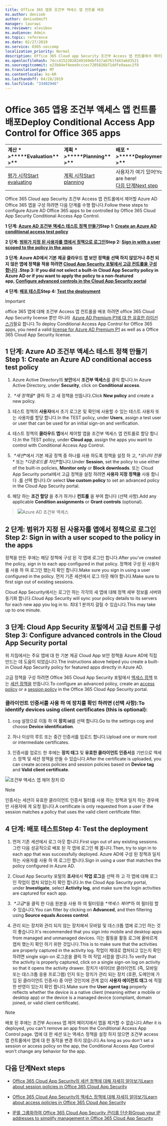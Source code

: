 ```yaml
---
title: Office 365 앱용 조건부 액세스 앱 컨트롤 배포
ms.author: deniseb
author: denisebmsft
manager: laurawi
ms.reviewer: alesibov
ms.audience: Admin
ms.topic: reference
ms.date: 02/27/2019
ms.service: O365-seccomp
localization_priority: Normal
description: Office 365 Cloud app Security 조건부 Access 앱 컨트롤에서 제어할 Azure AD Office 365 앱을 구성 하려면 다음 단계를 수행 합니다.
ms.openlocfilehash: 74cc415220282491694bf417a6761fd43a6d3521
ms.sourcegitcommit: e23b84ef4eee9cccec7205826b71ddfe9aaac2f8
ms.translationtype: MT
ms.contentlocale: ko-KR
ms.lasthandoff: 04/28/2019
ms.locfileid: "33402946"
---
```

# <a name="deploy-conditional-access-app-control-for-office-365-apps"></a><span data-ttu-id="b423d-103">Office 365 앱용 조건부 액세스 앱 컨트롤 배포</span><span class="sxs-lookup"><span data-stu-id="b423d-103">Deploy Conditional Access App Control for Office 365 apps</span></span>

|<span data-ttu-id="b423d-104">계산 \* *\>*\*</span><span class="sxs-lookup"><span data-stu-id="b423d-104">\*\*\*\*Evaluation\*\* \>\*\*</span></span>|<span data-ttu-id="b423d-105">계획 \* *\>*\*</span><span class="sxs-lookup"><span data-stu-id="b423d-105">\*\*\*\*Planning\*\* \>\*\*</span></span>|<span data-ttu-id="b423d-106">배포 \* *\>*\*</span><span class="sxs-lookup"><span data-stu-id="b423d-106">\*\*\*\*Deployment\*\* \>\*\*</span></span>|<span data-ttu-id="b423d-107">사용률 \* \* \* \*</span><span class="sxs-lookup"><span data-stu-id="b423d-107">\*\*\*\*Utilization\*\*\*\*</span></span>|
|:-----|:-----|:-----|:-----|
|[<span data-ttu-id="b423d-108">평가 시작</span><span class="sxs-lookup"><span data-stu-id="b423d-108">Start evaluating</span></span>](office-365-cas-overview.md) <br/> |[<span data-ttu-id="b423d-109">계획 시작</span><span class="sxs-lookup"><span data-stu-id="b423d-109">Start planning</span></span>](get-ready-for-office-365-cas.md) <br/> |<span data-ttu-id="b423d-110">사용자가 여기 있어!</span><span class="sxs-lookup"><span data-stu-id="b423d-110">You are here!</span></span>  <br/> [<span data-ttu-id="b423d-111">다음 단계</span><span class="sxs-lookup"><span data-stu-id="b423d-111">Next step</span></span>](ocas-session-policies.md) <br/> |[<span data-ttu-id="b423d-112">활용 시작</span><span class="sxs-lookup"><span data-stu-id="b423d-112">Start utilizing</span></span>](utilization-activities-for-ocas.md) <br/> |

<span data-ttu-id="b423d-113">Office 365 Cloud app Security 조건부 Access 앱 컨트롤에서 제어할 Azure AD Office 365 앱을 구성 하려면 다음 단계를 수행 합니다.</span><span class="sxs-lookup"><span data-stu-id="b423d-113">Follow these steps to configure Azure AD Office 365 apps to be controlled by Office 365 Cloud App Security Conditional Access App Control.</span></span>

<span data-ttu-id="b423d-114">**1 단계: [Azure AD 조건부 액세스 테스트 정책 만들기](#step-1-create-an-azure-ad-conditional-access-test-policy)**</span><span class="sxs-lookup"><span data-stu-id="b423d-114">**Step 1: [Create an Azure AD conditional access test policy](#step-1-create-an-azure-ad-conditional-access-test-policy)**</span></span>

<span data-ttu-id="b423d-115">**2 단계: [범위가 지정 된 사용자를 앱에서 정책으로 로그인](#step-2-sign-in-with-a-user-scoped-to-the-policy-in-the-apps)**</span><span class="sxs-lookup"><span data-stu-id="b423d-115">**Step 2: [Sign in with a user scoped to the policy in the apps](#step-2-sign-in-with-a-user-scoped-to-the-policy-in-the-apps)**</span></span>

<span data-ttu-id="b423d-116">**3 단계: Azure AD에서 기본 제공 클라우드 앱 보안 정책을 선택 하지 않았거나 추천 되지 않은 앱에 정책을 적용 하려면 [Cloud App Security 포털에서 고급 컨트롤을 구성 합니다](#step-3-configure-advanced-controls-in-the-cloud-app-security-portal) .**</span><span class="sxs-lookup"><span data-stu-id="b423d-116">**Step 3: If you did not select a built-in Cloud App Security policy in Azure AD or if you want to apply the policy to a non-featured app, [Configure advanced controls in the Cloud App Security portal](#step-3-configure-advanced-controls-in-the-cloud-app-security-portal)**</span></span>

<span data-ttu-id="b423d-117">**4 단계: [배포 테스트](#step-4-test-the-deployment)**</span><span class="sxs-lookup"><span data-stu-id="b423d-117">**Step 4: [Test the deployment](#step-4-test-the-deployment)**</span></span>

> [!IMPORTANT]
> <span data-ttu-id="b423d-118">office 365 앱에 대해 조건부 Access 앱 컨트롤을 배포 하려면 office 365 Cloud App Security license 뿐만 아니라  [Azure AD Premium P1에 대 한 유효한 라이선스가](https://docs.microsoft.com/azure/active-directory/license-users-groups)필요 합니다.</span><span class="sxs-lookup"><span data-stu-id="b423d-118">To deploy Conditional Access App Control for Office 365 apps, you need a valid [license for Azure AD Premium P1](https://docs.microsoft.com/azure/active-directory/license-users-groups) as well as a Office 365 Cloud App Security license.</span></span>

## <a name="step-1-create-an-azure-ad-conditional-access-test-policy"></a><span data-ttu-id="b423d-119">1 단계: Azure AD 조건부 액세스 테스트 정책 만들기</span><span class="sxs-lookup"><span data-stu-id="b423d-119">Step 1: Create an Azure AD conditional access test policy</span></span> 

1. <span data-ttu-id="b423d-120">Azure Active Directory의 **보안**에서 **조건부 액세스**를 클릭 합니다.</span><span class="sxs-lookup"><span data-stu-id="b423d-120">In Azure Active Directory, under **Security**, click on **Conditional access**.</span></span>

2. <span data-ttu-id="b423d-121"> *\*새 정책을** 클릭 하 고 새 정책을 만듭니다.</span><span class="sxs-lookup"><span data-stu-id="b423d-121">Click **New policy** and create a new policy.</span></span>

3. <span data-ttu-id="b423d-122">테스트 정책의 **사용자**에서 초기 로그온 및 확인에 사용할 수 있는 테스트 사용자 또는 사용자를 할당 합니다.</span><span class="sxs-lookup"><span data-stu-id="b423d-122">In the TEST policy, under **Users**, assign a test user or user that can be used for an initial sign-on and verification.</span></span>

4. <span data-ttu-id="b423d-123">테스트 정책의 **클라우드 앱**에서 제어할 앱을 조건부 액세스 앱 컨트롤로 할당 합니다.</span><span class="sxs-lookup"><span data-stu-id="b423d-123">In the TEST policy, under **Cloud app**, assign the apps you want to control with Conditional Access App Control.</span></span>

5. <span data-ttu-id="b423d-124"> *\*세션*\*에서 기본 제공 정책 중 하나를 사용 하도록 정책을 설정 하 고, *\*모니터 전용** 또는 *\*다운로드를 차단*\*합니다.</span><span class="sxs-lookup"><span data-stu-id="b423d-124">Under **Session**, set the policy to use either of the built-in policies, **Monitor only** or **Block downloads**.</span></span> <span data-ttu-id="b423d-125">또는 Cloud App Security portal에서 고급 정책을 설정 하려면 **사용자 지정 정책을** 사용 합니다 .를 선택 합니다.</span><span class="sxs-lookup"><span data-stu-id="b423d-125">Or select **Use custom policy** to set an advanced policy in the Cloud App Security portal.</span></span>

6. <span data-ttu-id="b423d-126">해당 하는 **조건 할당** 을 추가 하거나 **컨트롤** 을 부여 합니다 (선택 사항).</span><span class="sxs-lookup"><span data-stu-id="b423d-126">Add any applicable **Condition assignments** or **Grant controls** (optional).</span></span>

> ![Azure AD 조건부 액세스](media/OCASimage1.png)

## <a name="step-2-sign-in-with-a-user-scoped-to-the-policy-in-the-apps"></a><span data-ttu-id="b423d-128">2 단계: 범위가 지정 된 사용자를 앱에서 정책으로 로그인</span><span class="sxs-lookup"><span data-stu-id="b423d-128">Step 2: Sign in with a user scoped to the policy in the apps</span></span> 

<span data-ttu-id="b423d-129">정책을 만든 후에는 해당 정책에 구성 된 각 앱에 로그인 합니다.</span><span class="sxs-lookup"><span data-stu-id="b423d-129">After you've created the policy, sign in to each app configured in that policy.</span></span> <span data-ttu-id="b423d-130">정책에 구성 된 사용자를 사용 하 여 로그인 했는지 확인 합니다.</span><span class="sxs-lookup"><span data-stu-id="b423d-130">Make sure you sign in using a user configured in the policy.</span></span> <span data-ttu-id="b423d-131">먼저 기존 세션에서 로그 아웃 해야 합니다.</span><span class="sxs-lookup"><span data-stu-id="b423d-131">Make sure to first sign out of existing sessions.</span></span>

<span data-ttu-id="b423d-132">Cloud App Security에서는 로그인 하는 각각의 새 앱에 대해 정책 세부 정보를 서버와 동기화 합니다.</span><span class="sxs-lookup"><span data-stu-id="b423d-132">Cloud App Security will sync your policy details to its servers for each new app you log in to.</span></span> <span data-ttu-id="b423d-133">최대 1 분까지 걸릴 수 있습니다.</span><span class="sxs-lookup"><span data-stu-id="b423d-133">This may take up to one minute.</span></span>

## <a name="step-3-configure-advanced-controls-in-the-cloud-app-security-portal"></a><span data-ttu-id="b423d-134">3 단계: Cloud App Security 포털에서 고급 컨트롤 구성</span><span class="sxs-lookup"><span data-stu-id="b423d-134">Step 3: Configure advanced controls in the Cloud App Security portal</span></span> 

<span data-ttu-id="b423d-135">위 지침에서는 주요 앱에 대 한 기본 제공 Cloud App 보안 정책을 Azure AD에 직접 만드는 데 도움이 되었습니다.</span><span class="sxs-lookup"><span data-stu-id="b423d-135">The instructions above helped you create a built-in Cloud App Security policy for featured apps directly in Azure AD.</span></span>

<span data-ttu-id="b423d-136">고급 정책을 구성 하려면 Office 365 Cloud App Security 포털에서 [액세스 정책](ocas-access-policies.md) 또는 [세션 정책을](ocas-session-policies.md) 만듭니다.</span><span class="sxs-lookup"><span data-stu-id="b423d-136">To configure an advanced policy, create an [access policy](ocas-access-policies.md) or a [session policy](ocas-session-policies.md) in the Office 365 Cloud App Security portal.</span></span>

### <a name="to-identify-devices-using-client-certificates-this-is-optional"></a><span data-ttu-id="b423d-137">클라이언트 인증서를 사용 하 여 장치를 확인 하려면 (선택 사항):</span><span class="sxs-lookup"><span data-stu-id="b423d-137">To identify devices using client certificates (this is optional):</span></span>

1. <span data-ttu-id="b423d-138">cog 설정으로 이동 하 여 **장치 id**를 선택 합니다.</span><span class="sxs-lookup"><span data-stu-id="b423d-138">Go to the settings cog and choose **Device identification**.</span></span>

2. <span data-ttu-id="b423d-139">하나 이상의 루트 또는 중간 인증서를 업로드 합니다.</span><span class="sxs-lookup"><span data-stu-id="b423d-139">Upload one or more root or intermediate certificates.</span></span>

3. <span data-ttu-id="b423d-140">인증서를 업로드 한 후에는 **장치 태그** 및 **유효한 클라이언트 인증서**를 기반으로 액세스 정책 및 세션 정책을 만들 수 있습니다.</span><span class="sxs-lookup"><span data-stu-id="b423d-140">After the certificate is uploaded, you can create access policies and session policies based on **Device tag** and **Valid client certificate**.</span></span>

![조건부 액세스 앱 제어 장치 ID](media/OCASimage2.png)

> [!NOTE]
> <span data-ttu-id="b423d-142">인증서는 세션이 유효한 클라이언트 인증서 필터를 사용 하는 정책과 일치 하는 경우에만 사용자에 게 요청 됩니다.</span><span class="sxs-lookup"><span data-stu-id="b423d-142">A certificate is only requested from a user if the session matches a policy that uses the valid client certificate filter.</span></span>
> 
## <a name="step-4-test-the-deployment"></a><span data-ttu-id="b423d-143">4 단계: 배포 테스트</span><span class="sxs-lookup"><span data-stu-id="b423d-143">Step 4: Test the deployment</span></span> 

1. <span data-ttu-id="b423d-144">먼저 기존 세션에서 로그 아웃 합니다.</span><span class="sxs-lookup"><span data-stu-id="b423d-144">First sign out of any existing sessions.</span></span> <span data-ttu-id="b423d-145">그런 다음 성공적으로 배포 된 각 앱에 로그인 해 봅니다.</span><span class="sxs-lookup"><span data-stu-id="b423d-145">Then, try to sign in to each app that was successfully deployed.</span></span> <span data-ttu-id="b423d-146">Azure AD에 구성 된 정책과 일치 하는 사용자를 사용 하 여 로그인 합니다.</span><span class="sxs-lookup"><span data-stu-id="b423d-146">Sign in using a user that matches the policy configured in Azure AD.</span></span>

2. <span data-ttu-id="b423d-147">Cloud App Security 포털의 **조사**에서 **작업 로그**를 선택 하 고 각 앱에 대해 로그인 작업이 캡처 되었는지 확인 합니다.</span><span class="sxs-lookup"><span data-stu-id="b423d-147">In the Cloud App Security portal, under **Investigate**, select **Activity log**, and make sure the login activities are captured for each app.</span></span>

3. <span data-ttu-id="b423d-148"> *\*고급*\*을 클릭 한 다음 원본을 사용 하 여 필터링을 *\*액세스 제어*\*하 여 필터링 할 수 있습니다.</span><span class="sxs-lookup"><span data-stu-id="b423d-148">You can filter by clicking on **Advanced**, and then filtering using **Source equals Access control**.</span></span>

4. <span data-ttu-id="b423d-149">관리 되는 장치와 관리 되지 않는 장치에서 모바일 및 데스크톱 앱에 로그인 하는 것이 좋습니다.</span><span class="sxs-lookup"><span data-stu-id="b423d-149">It's recommended that you sign into mobile and desktop apps from managed and unmanaged devices.</span></span> <span data-ttu-id="b423d-150">이는 활동을 활동 로그에 올바르게 캡처 했는지 확인 하기 위한 것입니다.</span><span class="sxs-lookup"><span data-stu-id="b423d-150">This is to make sure that the activities are properly captured in the activity log.</span></span> <span data-ttu-id="b423d-151">작업이 제대로 캡처되고 있는지 확인 하려면 single sign-on 로그온을 클릭 하 여 작업 서랍을 엽니다.</span><span class="sxs-lookup"><span data-stu-id="b423d-151">To verify that the activity is properly captured, click on a single sign-on log on activity so that it opens the activity drawer.</span></span> <span data-ttu-id="b423d-152">장치가 네이티브 클라이언트 (즉, 모바일 또는 데스크톱 응용 프로그램) 인지 또는 장치가 관리 되는 장치 (호환, 도메인에 가입 된 클라이언트 인증서) 중 어떤 것인지에 관계 없이 **사용자 에이전트 태그** 에 적절 한 반영이 있는지 확인 합니다.</span><span class="sxs-lookup"><span data-stu-id="b423d-152">Make sure the **User agent tag** properly reflects whether the device is a native client (meaning either a mobile or desktop app) or the device is a managed device (compliant, domain joined, or valid client certificate).</span></span>

> [!NOTE]
> <span data-ttu-id="b423d-153">배포 된 후에는 조건부 Access 앱 제어 페이지에서 앱을 제거할 수 없습니다.</span><span class="sxs-lookup"><span data-stu-id="b423d-153">After it is deployed, you can't remove an app from the Conditional Access App Control page.</span></span> <span data-ttu-id="b423d-154">앱에 대 한 세션 또는 액세스 정책을 설정 하지 않으면 조건부 access 앱 컨트롤에서 앱에 대 한 동작을 변경 하지 않습니다.</span><span class="sxs-lookup"><span data-stu-id="b423d-154">As long as you don't set a session or access policy on the app, the Conditional Access App Control won't change any behavior for the app.</span></span>

## <a name="next-steps"></a><span data-ttu-id="b423d-155">다음 단계</span><span class="sxs-lookup"><span data-stu-id="b423d-155">Next steps</span></span>

- [<span data-ttu-id="b423d-156">Office 365 Cloud App Security의 세션 정책에 대해 자세히 알아보기</span><span class="sxs-lookup"><span data-stu-id="b423d-156">Learn about session policies in Office 365 Cloud App Security</span></span>](ocas-session-policies.md)

- [<span data-ttu-id="b423d-157">Office 365 Cloud App Security의 액세스 정책에 대해 자세히 알아보기</span><span class="sxs-lookup"><span data-stu-id="b423d-157">Learn about access policies in Office 365 Cloud App Security</span></span>](ocas-access-policies.md) 

- [<span data-ttu-id="b423d-158">IP를 그룹화하여 Office 365 Cloud App Security 관리를 단순화</span><span class="sxs-lookup"><span data-stu-id="b423d-158">Group your IP addresses to simplify management in Office 365 Cloud App Security</span></span>](group-your-ip-addresses-in-ocas.md)